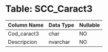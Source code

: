 # Table: SCC_Caract3

| Column Name | Data Type | Nullable |
|-------------|-----------|----------|
| Cod_caract3 | char | NO |
| Descripcion | nvarchar | NO |
